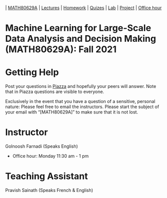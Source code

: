 | [MATH80629A](main.md) | [Lectures](lectures.md) | [Homework](homework.md) | [Quizes](quizes.md) | [Lab](lab.md) | [Project](project.md) | [Office hour](office_hr.md)
# Machine Learning for Large-Scale Data Analysis and Decision Making (MATH80629A): Fall 2021

# Getting Help
Post your questions in [Piazza](https://piazza.com/class/kswiuomb6nf2k7#) and hopefully your peers will answer. Note that in Piazza questions are visible to everyone.

Exclusively in the event that you have a question of a sensitive, personal nature: Please feel free to email the instructors. Please start the subject of your email with “[MATH80629A]” to make sure that it is not lost.


# Instructor
Golnoosh Farnadi (Speaks English)
-  Office hour: Monday 11:30 am - 1 pm

# Teaching Assistant
Pravish Sainath (Speaks French & English)
